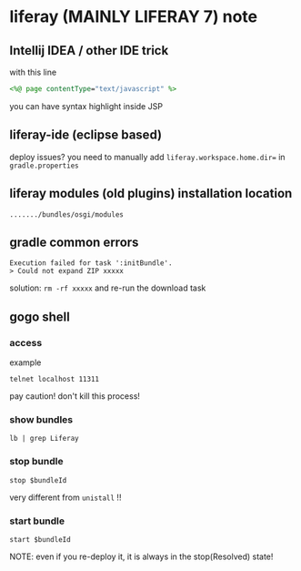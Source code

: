 # liferay (MAINLY LIFERAY 7) note

## Intellij IDEA / other IDE trick

with this line

```jsp
<%@ page contentType="text/javascript" %>
```

you can have syntax highlight inside JSP

## liferay-ide (eclipse based)

deploy issues? you need to manually add ```liferay.workspace.home.dir=``` in ```gradle.properties```

## liferay modules (old plugins) installation location

```......./bundles/osgi/modules```

## gradle common errors

```
Execution failed for task ':initBundle'.
> Could not expand ZIP xxxxx
```

solution: ```rm -rf xxxxx``` and re-run the download task

## gogo shell

### access

example

```telnet localhost 11311```

pay caution! don't kill this process!

### show bundles

```lb | grep Liferay```


### stop bundle

```stop $bundleId```

very different from ```unistall``` !!

### start bundle

```start $bundleId```

NOTE: even if you re-deploy it, it is always in the stop(Resolved) state!

